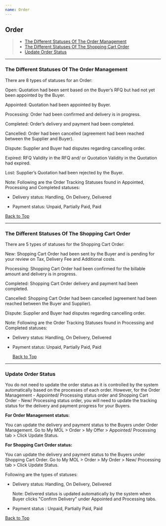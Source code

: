 ```yaml
---
name: Order 
---
```


## Order

>   * [The Different Statuses Of The Order Management](#the-different-statuses-of-the-order-management)
>   * [The Different Statuses Of The Shopping Cart Order](#the-different-statuses-of-the-shopping-cart-order)
>   * [Update Order Status](#update-order-status)

---

###  The Different Statuses Of The Order Management

There are 8 types of statuses for an Order:

Open: Quotation had been sent based on the Buyer’s RFQ but had not yet been appointed by the Buyer.

Appointed: Quotation had been appointed by Buyer.

Processing: Order had been confirmed and delivery is in progress.

Completed: Order’s delivery and payment had been completed.

Cancelled: Order had been cancelled (agreement had been reached between the Supplier and Buyer).

Dispute: Supplier and Buyer had disputes regarding cancelling order. 

Expired: RFQ Validity in the RFQ and/ or Quotation Validity in the Quotation had expired.

Lost: Supplier’s Quotation had been rejected by the Buyer.

Note: Following are the Order Tracking Statuses found in Appointed, Processing and Completed statuses:

-	Delivery status: Handling, On Delivery, Delivered

-	Payment status: Unpaid, Partially Paid, Paid

  [Back to Top](order#)
  
---

###  The Different Statuses Of The Shopping Cart Order

There are 5 types of statuses for the Shopping Cart Order:

New: Shopping Cart Order had been sent by the Buyer and is pending for your review on Tax, Delivery Fee and Additional costs.

Processing: Shopping Cart Order had been confirmed for the billable amount and delivery is in progress.

Completed: Shopping Cart Order delivery and payment had been completed.

Cancelled: Shopping Cart Order had been cancelled (agreement had been reached between the Buyer and Supplier).

Dispute: Supplier and Buyer had disputes regarding cancelling order. 

Note: Following are the Order Tracking Statuses found in Processing and Completed statuses:

- Delivery status: Handling, On Delivery, Delivered

- Payment status: Unpaid, Partially Paid, Paid

  [Back to Top](order#)

---

###  Update Order Status

You do not need to update the order status as it is controlled by the system automatically based on the processes of each order. However, for the Order Management - Appointed/ Processing  status order and Shopping Cart Order - New/ Processing status order, you will need to update the tracking status for the delivery and payment progress for your Buyers. 

**For Order Management status:**

You can update the delivery and payment status to the Buyers under Order Management. Go to My MOL > Order > My Offer > Appointed/ Processing tab > Click Update Status. 

**For Shopping Cart Order status:**

You can update the delivery and payment status to the Buyers under Shopping Cart Order. Go to My MOL > Order > My Order > New/ Processing tab > Click Update Status. 

Following are the types of statuses:

-	Delivery status: Handling, On Delivery, Delivered 

    Note: Delivered status is updated automatically by the system when Buyer clicks "Confirm Delivery" under Appointed and Processing tabs.
 
-	Payment status : Unpaid, Partially Paid, Paid  

  [Back to Top](order#)
  

